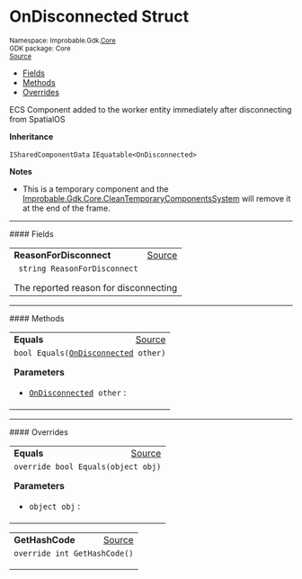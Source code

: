 
# OnDisconnected Struct
<sup>
Namespace: Improbable.Gdk.<a href="{{urlRoot}}/api/core-index">Core</a><br/>
GDK package: Core<br/>
<a href="https://www.github.com/spatialos/gdk-for-unity/blob/15bb5eac/workers/unity/Packages/io.improbable.gdk.core/Components/WorkerEntityComponents.cs/#L31">Source</a>
<style>
a code {
                    padding: 0em 0.25em!important;
}
code {
                    background-color: #ffffff!important;
}
</style>
</sup>
<nav id="pageToc" class="page-toc"><ul><li><a href="#fields">Fields</a>
<li><a href="#methods">Methods</a>
<li><a href="#overrides">Overrides</a>
</ul></nav>

</p>



<p>ECS Component added to the worker entity immediately after disconnecting from SpatialOS </p>



</p>

<b>Inheritance</b>

<code>ISharedComponentData</code>
<code>IEquatable&lt;OnDisconnected&gt;</code>


</p>

<b>Notes</b>

- This is a temporary component and the <a href="{{urlRoot}}/api/core/clean-temporary-components-system">Improbable.Gdk.Core.CleanTemporaryComponentsSystem</a> will remove it at the end of the frame. 





</p>
<hr style="width:100%; border-top-color:#d8d8d8" />
#### Fields


</p>




<table width="100%">
    <tr>
        <td style="border-right:none"><b>ReasonForDisconnect</b></td>
        <td style="border-left:none; text-align:right"><a href="https://www.github.com/spatialos/gdk-for-unity/blob/15bb5eac/workers/unity/Packages/io.improbable.gdk.core/Components/WorkerEntityComponents.cs/#L36">Source</a></td>
    </tr>
    <tr>
        <td colspan="2">
<code> string ReasonForDisconnect</code></p>
The reported reason for disconnecting 

</td>
    </tr>
</table>








</p>
<hr style="width:100%; border-top-color:#d8d8d8" />
#### Methods


</p>




<table width="100%">
    <tr>
        <td style="border-right:none"><b>Equals</b></td>
        <td style="border-left:none; text-align:right"><a href="https://www.github.com/spatialos/gdk-for-unity/blob/15bb5eac/workers/unity/Packages/io.improbable.gdk.core/Components/WorkerEntityComponents.cs/#L38">Source</a></td>
    </tr>
    <tr>
        <td colspan="2">
<code>bool Equals(<a href="{{urlRoot}}/api/core/on-disconnected">OnDisconnected</a> other)</code></p>



</p>

<b>Parameters</b>

<ul>
<li><code><a href="{{urlRoot}}/api/core/on-disconnected">OnDisconnected</a> other</code> : </li>
</ul>





</td>
    </tr>
</table>




</p>
<hr style="width:100%; border-top-color:#d8d8d8" />
#### Overrides


</p>




<table width="100%">
    <tr>
        <td style="border-right:none"><b>Equals</b></td>
        <td style="border-left:none; text-align:right"><a href="https://www.github.com/spatialos/gdk-for-unity/blob/15bb5eac/workers/unity/Packages/io.improbable.gdk.core/Components/WorkerEntityComponents.cs/#L43">Source</a></td>
    </tr>
    <tr>
        <td colspan="2">
<code>override bool Equals(object obj)</code></p>



</p>

<b>Parameters</b>

<ul>
<li><code>object obj</code> : </li>
</ul>





</td>
    </tr>
</table>


<table width="100%">
    <tr>
        <td style="border-right:none"><b>GetHashCode</b></td>
        <td style="border-left:none; text-align:right"><a href="https://www.github.com/spatialos/gdk-for-unity/blob/15bb5eac/workers/unity/Packages/io.improbable.gdk.core/Components/WorkerEntityComponents.cs/#L48">Source</a></td>
    </tr>
    <tr>
        <td colspan="2">
<code>override int GetHashCode()</code></p>






</td>
    </tr>
</table>




